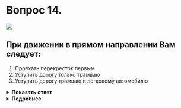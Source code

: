 # Вопрос 14.

![](https://s.drom.ru/i24228/pdd/tickets/2016/1543885381.jpg)

## При движении в прямом направлении Вам следует:

1. Проехать перекресток первым
2. Уступить дорогу только трамваю
3. Уступить дорогу трамваю и легковому автомобилю

<details>
<summary><b>Показать ответ</b></summary>
Правильный ответ: 2
</details>
<details>
<summary><b>Подробнее</b></summary>
Перекрёсток равнозначный. Трамвай в равнозначных условиях имеет преимущество перед безрельсовыми транспортными средствами. Проезжает первым. Вы с водителем легкового автомобиля руководствуетесь «правилом правой руки». У Вас помехи справа нет. Проезжаете перекрёсток, уступая только трамваю.
(Пункт 13.11 ПДД)
</details>